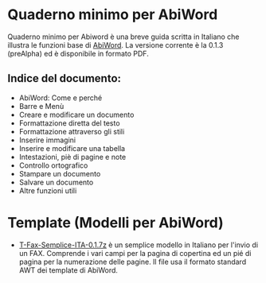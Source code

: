 # Quaderno minimo per AbiWord
Quaderno minimo per Abiword è una breve guida scritta in Italiano che illustra le funzioni base di [AbiWord](http://www.abisource.com/). La versione corrente è la 0.1.3 (preAlpha) ed è disponibile in formato PDF.

## Indice del documento:
* AbiWord: Come e perché
* Barre e Menù
* Creare e modificare un documento
* Formattazione diretta del testo
* Formattazione attraverso gli stili
* Inserire immagini
* Inserire e modificare una tabella
* Intestazioni, piè di pagine e note
* Controllo ortografico
* Stampare un documento
* Salvare un documento
* Altre funzioni utili

# Template (Modelli per AbiWord)
* [T-Fax-Semplice-ITA-0.1.7z](https://github.com/m13o/abw/blob/master/T-Fax-Semplice-ITA-0.1.7z) è un semplice modello in Italiano per l'invio di un FAX. Comprende i vari campi per la pagina di copertina ed un pié di pagina per la numerazione delle pagine. Il file usa il formato standard AWT dei template di AbiWord.
